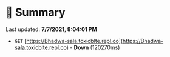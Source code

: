 # 📖 Summary
Last updated: **7/7/2021, 8:04:01 PM**

- `GET` [https://Bhadwa-sala.toxicblte.repl.co](https://Bhadwa-sala.toxicblte.repl.co) - **Down** (120270ms)
